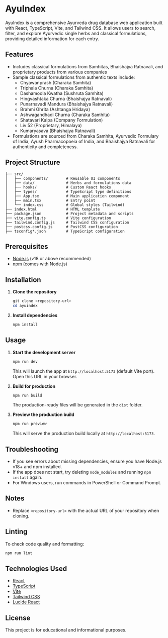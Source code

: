 # AyuIndex

AyuIndex is a comprehensive Ayurveda drug database web application built with React, TypeScript, Vite, and Tailwind CSS. It allows users to search, filter, and explore Ayurvedic single herbs and classical formulations, providing detailed information for each entry.

## Features
 - Includes classical formulations from Samhitas, Bhaishajya Ratnavali, and proprietary products from various companies
 - Sample classical formulations from authentic texts include:
    - Chyawanprash (Charaka Samhita)
    - Triphala Churna (Charaka Samhita)
    - Dashamoola Kwatha (Sushruta Samhita)
    - Hingvashtaka Churna (Bhaishajya Ratnavali)
    - Punarnavadi Mandura (Bhaishajya Ratnavali)
    - Brahmi Ghrita (Ashtanga Hridaya)
    - Ashwagandhadi Churna (Charaka Samhita)
    - Shatavari Kalpa (Company Formulation)
    - Liv 52 (Proprietary, Himalaya)
    - Kumaryasava (Bhaishajya Ratnavali)
 - Formulations are sourced from Charaka Samhita, Ayurvedic Formulary of India, Ayush Pharmacopoeia of India, and Bhaishajya Ratnavali for authenticity and completeness.

## Project Structure
```
├── src/
│   ├── components/        # Reusable UI components
│   ├── data/              # Herbs and formulations data
│   ├── hooks/             # Custom React hooks
│   ├── types/             # TypeScript type definitions
│   ├── App.tsx            # Main application component
│   ├── main.tsx           # Entry point
│   └── index.css          # Global styles (Tailwind)
├── index.html             # HTML template
├── package.json           # Project metadata and scripts
├── vite.config.ts         # Vite configuration
├── tailwind.config.js     # Tailwind CSS configuration
├── postcss.config.js      # PostCSS configuration
├── tsconfig*.json         # TypeScript configuration
```

## Prerequisites
- [Node.js](https://nodejs.org/) (v18 or above recommended)
- [npm](https://www.npmjs.com/) (comes with Node.js)

## Installation
1. **Clone the repository**
   ```powershell
   git clone <repository-url>
   cd ayuindex
   ```
2. **Install dependencies**
   ```powershell
   npm install
   ```

## Usage

1. **Start the development server**
   ```powershell
   npm run dev
   ```
   This will launch the app at `http://localhost:5173` (default Vite port). Open this URL in your browser.

2. **Build for production**
   ```powershell
   npm run build
   ```
   The production-ready files will be generated in the `dist` folder.

3. **Preview the production build**
   ```powershell
   npm run preview
   ```
   This will serve the production build locally at `http://localhost:5173`.

## Troubleshooting
- If you see errors about missing dependencies, ensure you have Node.js v18+ and npm installed.
- If the app does not start, try deleting `node_modules` and running `npm install` again.
- For Windows users, run commands in PowerShell or Command Prompt.

## Notes
- Replace `<repository-url>` with the actual URL of your repository when cloning.

## Linting
To check code quality and formatting:
```powershell
npm run lint
```

## Technologies Used
- [React](https://react.dev/)
- [TypeScript](https://www.typescriptlang.org/)
- [Vite](https://vitejs.dev/)
- [Tailwind CSS](https://tailwindcss.com/)
- [Lucide React](https://lucide.dev/)

## License
This project is for educational and informational purposes.
